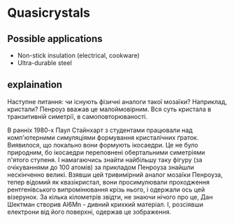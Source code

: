 # Quasicrystals
## Possible applications
- Non-stick insulation (electrical, cookware)
- Ultra-durable steel
## explaination
Наступне питання: чи існують фізичні аналоги такої мозаїки? Наприклад, кристали? Пенроуз вважав це малоймовірним. Вся суть кристала в транзитивній симетрії, в самоповторюваності.  
  
В ранніх 1980-х Паул Стайнхарт з студентами працювали над комп'ютерними симуляціями формування кристалічних ґраток. Виявилося, що локально вони формують ікосаедри. Це не було природним, бо ікосаедри переповнені обертальними симетріями п'ятого ступеня. І намагаючись знайти найбільшу таку фігуру (за очікуваннями до 100 атомів) за прикладом Пенроуза знайшли нескінченно великі. Взявши цей тривимірний аналог мозаїки Пенроуза, тепер відомий як квазікристал, вони просимулювали проходження рентгенівського випромінювання крізь нього, і одержали ось цей візерунок. За кілька кілометрів звідти, не знаючи нічого про це, Дан Шектман створив Al6Mn - дивний крихкий матеріал. І, розсіявши електрони від його поверхні, одержав це зображення.